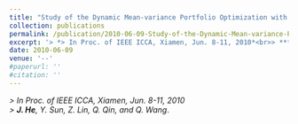```yaml
---
title: "Study of the Dynamic Mean-variance Portfolio Optimization with Regard to Bankruptcy"
collection: publications
permalink: /publication/2010-06-09-Study-of-the-Dynamic-Mean-variance-Portfolio-Optimization/
excerpt: '> *> In Proc. of IEEE ICCA, Xiamen, Jun. 8-11, 2010*<br>> ***J. He**, Y. Sun, Z. Lin, Q. Qin, and Q. Wang*.'
date: 2010-06-09
venue: '--'
#paperurl: ''
#citation: ''
---
```

*> In Proc. of IEEE ICCA, Xiamen, Jun. 8-11, 2010*  
*> **J. He**, Y. Sun, Z. Lin, Q. Qin, and Q. Wang*.